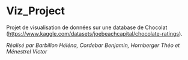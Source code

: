 # Viz_Project

Projet de visualisation de données sur une database de Chocolat (https://www.kaggle.com/datasets/joebeachcapital/chocolate-ratings).

_Réalisé par Barbillon Héléna, Cordebar Benjamin, Hornberger Théo et Ménestrel Victor_